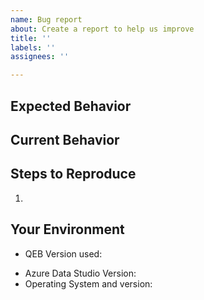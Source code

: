 ```yaml
---
name: Bug report
about: Create a report to help us improve
title: ''
labels: ''
assignees: ''

---
```


## Expected Behavior

## Current Behavior



## Steps to Reproduce
1.


## Your Environment
* QEB Version used:
<!-- Use Help > Report Issue to prefill these. -->
* Azure Data Studio Version:
* Operating System and version:
